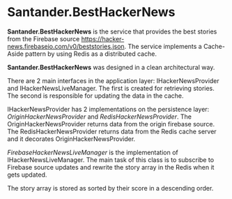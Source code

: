 # Santander.BestHackerNews
**Santander.BestHackerNews** is the service that provides the best stories from the Firebase source https://hacker-news.firebaseio.com/v0/beststories.json. The service implements a Cache-Aside pattern by using Redis as a distributed cache.

**Santander.BestHackerNews** was designed in a clean architectural way.

There are 2 main interfaces in the application layer: IHackerNewsProvider and IHackerNewsLiveManager. The first is created for retrieving stories. The second is responsible for updating the data in the cache.

IHackerNewsProvider has 2 implementations on the persistence layer: *OriginHackerNewsProvider* and *RedisHackerNewsProvider*. The OriginHackerNewsProvider returns data from the origin firebase source. The RedisHackerNewsProvider returns data from the Redis cache server and it decorates OriginHackerNewsProvider.

*FirebaseHackerNewsLiveManager* is the implementation of IHackerNewsLiveManager. The main task of this class is to subscribe to Firebase source updates and rewrite the story array in the Redis when it gets updated.

The story array is stored as sorted by their score in a descending order.
